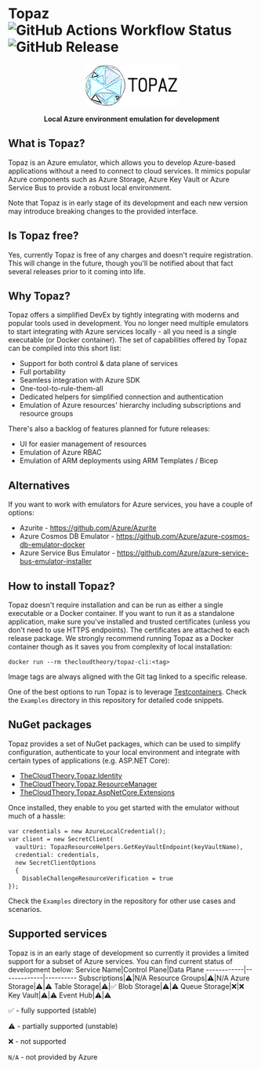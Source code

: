 # Topaz ![GitHub Actions Workflow Status](https://img.shields.io/github/actions/workflow/status/TheCloudTheory/Topaz/ci-build-and-test.yml) ![GitHub Release](https://img.shields.io/github/v/release/TheCloudTheory/Topaz?include_prereleases)


<div align="center">
  <img src="./static/topaz-logo.png" />
  
  <b>Local Azure environment emulation for development</b>
</div>

## What is Topaz?
Topaz is an Azure emulator, which allows you to develop Azure-based applications without a need to connect to cloud services. It mimics popular Azure components such as Azure Storage, Azure Key Vault or Azure Service Bus to provide a robust local environment. 

Note that Topaz is in early stage of its development and each new version may introduce breaking changes to the provided interface.

## Is Topaz free?
Yes, currently Topaz is free of any charges and doesn't require registration. This will change in the future, though you'll be notified about that fact several releases prior to it coming into life.

## Why Topaz?
Topaz offers a simplified DevEx by tightly integrating with moderns and popular tools used in development. You no longer need multiple emulators to start integrating with Azure services locally - all you need is a single executable (or Docker container). The set of capabilities offered by Topaz can be compiled into this short list:
* Support for both control & data plane of services
* Full portability
* Seamless integration with Azure SDK
* One-tool-to-rule-them-all
* Dedicated helpers for simplified connection and authentication
* Emulation of Azure resources' hierarchy including subscriptions and resource groups

There's also a backlog of features planned for future releases:
* UI for easier management of resources
* Emulation of Azure RBAC
* Emulation of ARM deployments using ARM Templates / Bicep

## Alternatives
If you want to work with emulators for Azure services, you have a couple of options:
* Azurite - https://github.com/Azure/Azurite
* Azure Cosmos DB Emulator - https://github.com/Azure/azure-cosmos-db-emulator-docker
* Azure Service Bus Emulator - https://github.com/Azure/azure-service-bus-emulator-installer

## How to install Topaz?
Topaz doesn't require installation and can be run as either a single executable or a Docker container. If you want to run it as a standalone application, make sure you've installed and trusted certificates (unless you don't need to use HTTPS endpoints). The certificates are attached to each release package. We strongly recommend running Topaz as a Docker container though as it saves you from complexity of local installation:
```
docker run --rm thecloudtheory/topaz-cli:<tag>
```
Image tags are always aligned with the Git tag linked to a specific release.

One of the best options to run Topaz is to leverage [Testcontainers](https://testcontainers.com/). Check the `Examples` directory in this repository for detailed code snippets.

## NuGet packages
Topaz provides a set of NuGet packages, which can be used to simplify configuration, authenticate to your local environment and integrate with certain types of applications (e.g. ASP.NET Core):
* [TheCloudTheory.Topaz.Identity](https://www.nuget.org/packages/TheCloudTheory.Topaz.Identity/)
* [TheCloudTheory.Topaz.ResourceManager](https://www.nuget.org/packages/TheCloudTheory.Topaz.ResourceManager/)
* [TheCloudTheory.Topaz.AspNetCore.Extensions](https://www.nuget.org/packages/TheCloudTheory.Topaz.AspNetCore.Extensions/)

Once installed, they enable to you get started with the emulator without much of a hassle:
```
var credentials = new AzureLocalCredential();
var client = new SecretClient(
  vaultUri: TopazResourceHelpers.GetKeyVaultEndpoint(keyVaultName),
  credential: credentials,
  new SecretClientOptions
  {
    DisableChallengeResourceVerification = true
});
```
Check the `Examples` directory in the repository for other use cases and scenarios.

## Supported services
Topaz is in an early stage of development so currently it provides a limited support for a subset of Azure services. You can find current status of development below:
Service Name|Control Plane|Data Plane
------------|-------------|----------
Subscriptions|⚠️|N/A
Resource Groups|⚠️|N/A
Azure Storage|⚠️|⚠️
Table Storage|⚠️|✅
Blob Storage|⚠️|⚠️
Queue Storage|:x:|:x:
Key Vault|⚠️|⚠️
Event Hub|⚠️|⚠️

✅ - fully supported (stable)

⚠️ - partially supported (unstable)

:x: - not supported

`N/A` - not provided by Azure
